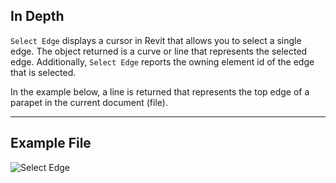 ## In Depth

`Select Edge` displays a cursor in Revit that allows you to select a single edge. The object returned is a curve or line that represents the selected edge. Additionally, `Select Edge` reports the owning element id of the edge that is selected.

In the example below, a line is returned that represents the top edge of a parapet in the current document (file).

___
## Example File

![Select Edge](./Dynamo.Nodes.DSEdgeSelection_img.jpg)